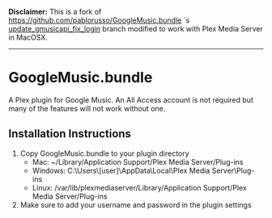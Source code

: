 **Disclaimer:** This is a fork of https://github.com/pablorusso/GoogleMusic.bundle `s [update_gmusicapi_fix_login](https://github.com/pablorusso/GoogleMusic.bundle/tree/update_gmusicapi_fix_login) branch modified to work with Plex Media Server in MacOSX.

---

GoogleMusic.bundle
==================

A Plex plugin for Google Music. An All Access account is not required but many of the features will not work without one.

Installation Instructions
-------------------------
1.  Copy GoogleMusic.bundle to your plugin directory
    * Mac: ~/Library/Application Support/Plex Media Server/Plug-ins
    * Windows: C:\Users\\[user]\AppData\Local\Plex Media Server\Plug-ins
    * Linux: /var/lib/plexmediaserver/Library/Application Support/Plex Media Server/Plug-ins
2.  Make sure to add your username and password in the plugin settings
